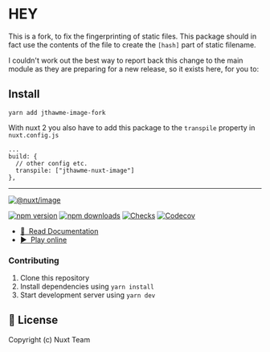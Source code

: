 # HEY

This is a fork, to fix the fingerprinting of static files. This package should in fact use the contents of the file to create the `[hash]` part of static filename.

I couldn't work out the best way to report back this change to the main module as they are preparing for a new release, so it exists here, for you to:

## Install

`yarn add jthawme-image-fork`

With nuxt 2 you also have to add this package to the `transpile` property in `nuxt.config.js`

```
...
build: {
  // other config etc.
  transpile: ["jthawme-nuxt-image"]
},
```

---

[![@nuxt/image](./docs/public/cover.jpg "Nuxt Image")](https://image.nuxtjs.org)

[![npm version][npm-version-src]][npm-version-href]
[![npm downloads][npm-downloads-src]][npm-downloads-href]
[![Checks][checks-src]][checks-href]
[![Codecov][codecov-src]][codecov-href]

- [📖 &nbsp;Read Documentation](https://image.nuxtjs.org)
- [▶️ &nbsp;Play online](https://githubbox.com/nuxt/image/tree/main/example)

### Contributing

1. Clone this repository
2. Install dependencies using `yarn install`
3. Start development server using `yarn dev`

## 📑 License

Copyright (c) Nuxt Team

<!-- Badges -->

[npm-version-src]: https://flat.badgen.net/npm/v/@nuxt/image
[npm-version-href]: https://npmjs.com/package/@nuxt/image
[npm-downloads-src]: https://flat.badgen.net/npm/dm/@nuxt/image
[npm-downloads-href]: https://npmjs.com/package/@nuxt/image
[checks-src]: https://flat.badgen.net/github/checks/nuxt/image/master
[checks-href]: https://github.com/nuxt/image/actions
[codecov-src]: https://flat.badgen.net/codecov/c/github/nuxt/image
[codecov-href]: https://codecov.io/gh/nuxt/image
[license-src]: https://img.shields.io/npm/l/@nuxt/image.svg
[license-href]: https://github.com/nuxt/image/blob/main/LICENSE
